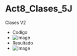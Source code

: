 # Act8_Clases_5J
Clases V2
- Codigo
- ![image](https://github.com/user-attachments/assets/d01808ed-088e-4fbd-9488-ad9227a02e86)
- Resultado
- ![image](https://github.com/user-attachments/assets/7d00b85d-c93c-40cd-8c9b-d8398d4c80d1)


